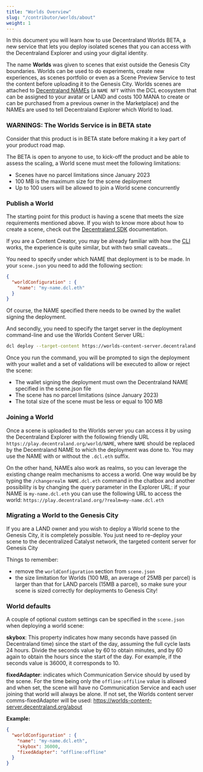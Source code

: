 ```yaml
---
title: "Worlds Overview"
slug: "/contributor/worlds/about"
weight: 1
---
```


In this document you will learn how to use Decentraland Worlds BETA, a new service that lets you deploy isolated scenes that you can access with the Decentraland Explorer and using your digital identity.  

The name **Worlds** was given to scenes that exist outside the Genesis City boundaries. Worlds can be used to do experiments, create new experiences, as scenes portfolio or even as a Scene Preview Service to test the content before uploading it to the Genesis City. Worlds scenes are attached to [Decentraland NAMEs](https://builder.decentraland.org/names) (a `NAME NFT` within the DCL ecosystem that can be assigned to your avatar or LAND and costs 100 MANA to create or can be purchased from a previous owner in the Marketplace) and the NAMEs are used to tell Decentraland Explorer which World to load.  

### WARNINGS: The Worlds Service is in BETA state

Consider that this product is in BETA state before making it a key part of your product road map.  

The BETA is open to anyone to use, to kick-off the product and be able to assess the scaling, a World scene must meet the following limitations: 
- Scenes have no parcel limitations since January 2023
- 100 MB is the maximum size for the scene deployment 
- Up to 100 users will be allowed to join a World scene concurrently  

### Publish a World 

The starting point for this product is having a scene that meets the size requirements mentioned above. If you wish to know more about how to create a scene, check out the [Decentraland SDK](https://docs.decentraland.org/creator/development-guide/sdk-101/) documentation.

If you are a Content Creator, you may be already familiar with how the [CLI](https://docs.decentraland.org/creator/development-guide/sdk-101/) works, the experience is quite similar, but with two small caveats... 

You need to specify under which NAME that deployment is to be made. In your
`scene.json` you need to add the following section:

```json
{
  "worldConfiguration" : {
    "name": "my-name.dcl.eth"
  }
}
```

Of course, the NAME specified there needs to be owned by the wallet signing the deployment.

And secondly, you need to specify the target server in the deployment command-line and use the Worlds Content Server URL: 

```bash
dcl deploy --target-content https://worlds-content-server.decentraland.org`
```


Once you run the command, you will be prompted to sign the deployment with your wallet and a set of validations will be executed to allow or reject the scene: 
- The wallet signing the deployment must own the Decentraland NAME specified in the scene.json file 
- The scene has no parcel limitations (since January 2023)
- The total size of the scene must be less or equal to 100 MB

### Joining a World 

Once a scene is uploaded to the Worlds server you can access it by using the 
Decentraland Explorer with the following friendly URL `https://play.decentraland.org/world/NAME`, where `NAME` should be replaced by the Decentraland NAME to which the deployment was done to. You may use the NAME with or without the `.dcl.eth` suffix.

On the other hand, NAMEs also work as realms, so you can leverage the existing change realm mechanisms to access a world. One way would be by typing the `/changerealm NAME.dcl.eth` command in the chatbox and another possibility is by changing the query parameter in the Explorer URL: if your NAME is `my-name.dcl.eth` you can use the following URL to access the world: `https://play.decentraland.org/?realm=my-name.dcl.eth` 

### Migrating a World to the Genesis City  

If you are a LAND owner and you wish to deploy a World scene to the Genesis City, it is completely possible. You just need to re-deploy your scene to the decentralized Catalyst network, the targeted content server for Genesis City

Things to remember:
* remove the `worldConfiguration` section from `scene.json`
* the size limitation for Worlds (100 MB, an average of 25MB per parcel) is larger than that for LAND parcels (15MB a parcel), so make sure your scene is sized correctly for deployments to Genesis City!

### World defaults 

A couple of optional custom settings can be specified in the `scene.json` when deploying a world scene:

**skybox**: This property indicates how many seconds have passed (in Decentraland time) since the start of the day, assuming the full cycle lasts 24 hours. Divide the seconds value by 60 to obtain minutes, and by 60 again to obtain the hours since the start of the day. For example, if the seconds value is 36000, it corresponds to 10. 

**fixedAdapter**: indicates which Communication Service should by used by the scene. For the time being only the `offline:offiline` value is allowed and when set, the scene will have no Communication Service and each user joining that world will always be alone. If not set, the Worlds content server comms-fixedAdapter will be used: https://worlds-content-server.decentraland.org/about

**Example:**
```json
{
  "worldConfiguration" : {
    "name": "my-name.dcl.eth",
    "skybox": 36000,
    "fixedAdapter": "offline:offline"
  }
}
```